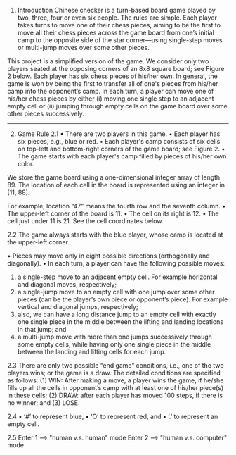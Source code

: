 1. Introduction
Chinese checker is a turn-based board game played by two, three, four or even six people. The rules are simple. Each player takes turns to move one of their chess pieces, aiming to be the first to move all their chess pieces across the game board from one’s initial camp to the opposite side of the star corner—using single-step moves or multi-jump moves over some other pieces.

This project is a simplified version of the game. We consider only two players seated at the opposing corners of an 8x8 square board; see Figure 2 below. Each player has six chess pieces of his/her own. In general, the game is won by being the first to transfer all of one's pieces from his/her camp into the opponent’s camp. In each turn, a player can move one of his/her chess pieces by either (i) moving one single step to an adjacent empty cell or (ii) jumping through empty cells on the game board over some other pieces successively.

****************************************************************************************************************************************************************
2. Game Rule
2.1
• There are two players in this game.
• Each player has six pieces, e.g., blue or red.
• Each player's camp consists of six cells on top-left and bottom-right corners of the game board; see Figure 2.
• The game starts with each player's camp filled by pieces of his/her own color.

We store the game board using a one-dimensional integer array of length 89. The location of each cell in the board is represented using an integer in [11, 88].

For example, location “47” means the fourth row and the seventh column.
• The upper-left corner of the board is 11.
• The cell on its right is 12.
• The cell just under 11 is 21. See the cell coordinates below.

2.2
The game always starts with the blue player, whose camp is located at the upper-left corner.

• Pieces may move only in eight possible directions (orthogonally and diagonally).
• In each turn, a player can have the following possible moves:
1. a single-step move to an adjacent empty cell. For example horizontal and diagonal moves, respectively;
2. a single-jump move to an empty cell with one jump over some other pieces (can be the player’s own piece or opponent’s piece). For example vertical and diagonal jumps, respectively;
3. also, we can have a long distance jump to an empty cell with exactly one single piece in the middle between the lifting and landing locations in that jump; and
4. a multi-jump move with more than one jumps successively through some empty cells, while having only one single piece in the middle between the landing and lifting cells for each jump.

2.3
There are only two possible “end game” conditions, i.e., one of the two players wins; or
the game is a draw. The detailed conditions are specified as follows:
(1) WIN: After making a move, a player wins the game, if he/she fills up all the cells in opponent’s camp with at least one of his/her piece(s) in these cells;
(2) DRAW: after each player has moved 100 steps, if there is no winner; and
(3) LOSE.

2.4
• ‘#’ to represent blue,
• ‘O’ to represent red, and
• ‘.’ to represent an empty cell.

2.5
Enter 1 --> "human v.s. human" mode
Enter 2 --> "human v.s. computer" mode

